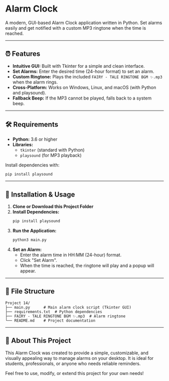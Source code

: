 # Alarm Clock

A modern, GUI-based Alarm Clock application written in Python. Set alarms easily and get notified with a custom MP3 ringtone when the time is reached.

---

## ⏰ Features
- **Intuitive GUI:** Built with Tkinter for a simple and clean interface.
- **Set Alarms:** Enter the desired time (24-hour format) to set an alarm.
- **Custom Ringtone:** Plays the included `FAIRY - TALE RINGTONE BGM ✨.mp3` when the alarm rings.
- **Cross-Platform:** Works on Windows, Linux, and macOS (with Python and playsound).
- **Fallback Beep:** If the MP3 cannot be played, falls back to a system beep.

---

## 🛠️ Requirements
- **Python:** 3.6 or higher
- **Libraries:**
  - `tkinter` (standard with Python)
  - `playsound` (for MP3 playback)

Install dependencies with:
```bash
pip install playsound
```

---

## 🚀 Installation & Usage
1. **Clone or Download this Project Folder**
2. **Install Dependencies:**
   ```bash
   pip install playsound
   ```
3. **Run the Application:**
   ```bash
   python3 main.py
   ```
4. **Set an Alarm:**
   - Enter the alarm time in HH:MM (24-hour) format.
   - Click "Set Alarm".
   - When the time is reached, the ringtone will play and a popup will appear.

---

## 📁 File Structure
```
Project 14/
├── main.py      # Main alarm clock script (Tkinter GUI)
├── requirements.txt  # Python dependencies
├── FAIRY - TALE RINGTONE BGM ✨.mp3  # Alarm ringtone
└── README.md    # Project documentation
```

---

## 📝 About This Project
This Alarm Clock was created to provide a simple, customizable, and visually appealing way to manage alarms on your desktop. It is ideal for students, professionals, or anyone who needs reliable reminders.

Feel free to use, modify, or extend this project for your own needs!
